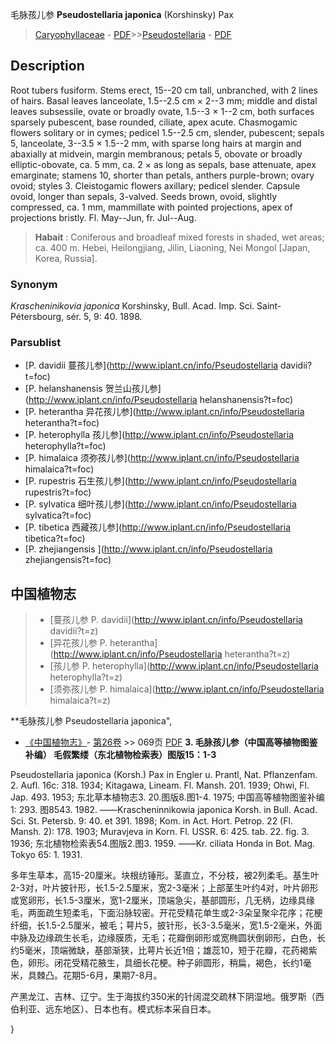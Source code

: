毛脉孩儿参 **Pseudostellaria japonica** (Korshinsky) Pax

> [Caryophyllaceae](http://www.iplant.cn/info/Caryophyllaceae?t=foc) - [PDF](http://www.iplant.cn/foc/pdf/Caryophyllaceae.pdf)>>[Pseudostellaria](http://www.iplant.cn/info/Pseudostellaria?t=foc) - [PDF](http://www.iplant.cn/foc/pdf/Pseudostellaria.pdf)

## Description

Root tubers fusiform. Stems erect, 15--20 cm tall, unbranched, with 2 lines of hairs. Basal leaves lanceolate, 1.5--2.5 cm × 2--3 mm; middle and distal leaves subsessile, ovate or broadly ovate, 1.5--3 × 1--2 cm, both surfaces sparsely pubescent, base rounded, ciliate, apex acute. Chasmogamic flowers solitary or in cymes; pedicel 1.5--2.5 cm, slender, pubescent; sepals 5, lanceolate, 3--3.5 × 1.5--2 mm, with sparse long hairs at margin and abaxially at midvein, margin membranous; petals 5, obovate or broadly elliptic-obovate, ca. 5 mm, ca. 2 × as long as sepals, base attenuate, apex emarginate; stamens 10, shorter than petals, anthers purple-brown; ovary ovoid; styles 3. Cleistogamic flowers axillary; pedicel slender. Capsule ovoid, longer than sepals, 3-valved. Seeds brown, ovoid, slightly compressed, ca. 1 mm, mammillate with pointed projections, apex of projections bristly. Fl. May--Jun, fr. Jul--Aug.

> **Habait** : 
> Coniferous and broadleaf mixed forests in shaded, wet areas; ca. 400 m. Hebei, Heilongjiang, Jilin, Liaoning, Nei Mongol [Japan, Korea, Russia].

### Synonym
*Krascheninikovia japonica* Korshinsky, Bull. Acad. Imp. Sci. Saint-Pétersbourg, sér. 5, 9: 40. 1898.

### Parsublist

* [P.  davidii  蔓孩儿参](http://www.iplant.cn/info/Pseudostellaria davidii?t=foc)
* [P.  helanshanensis  贺兰山孩儿参](http://www.iplant.cn/info/Pseudostellaria helanshanensis?t=foc)
* [P.  heterantha  异花孩儿参](http://www.iplant.cn/info/Pseudostellaria heterantha?t=foc)
* [P.  heterophylla  孩儿参](http://www.iplant.cn/info/Pseudostellaria heterophylla?t=foc)
* [P.  himalaica  须弥孩儿参](http://www.iplant.cn/info/Pseudostellaria himalaica?t=foc)
* [P.  rupestris  石生孩儿参](http://www.iplant.cn/info/Pseudostellaria rupestris?t=foc)
* [P.  sylvatica  细叶孩儿参](http://www.iplant.cn/info/Pseudostellaria sylvatica?t=foc)
* [P.  tibetica  西藏孩儿参](http://www.iplant.cn/info/Pseudostellaria tibetica?t=foc)
* [P.  zhejiangensis  ](http://www.iplant.cn/info/Pseudostellaria zhejiangensis?t=foc)

## 中国植物志

> * [蔓孩儿参  P.  davidii](http://www.iplant.cn/info/Pseudostellaria davidii?t=z)
> * [异花孩儿参  P.  heterantha](http://www.iplant.cn/info/Pseudostellaria heterantha?t=z)
> * [孩儿参  P.  heterophylla](http://www.iplant.cn/info/Pseudostellaria heterophylla?t=z)
> * [须弥孩儿参  P.  himalaica](http://www.iplant.cn/info/Pseudostellaria himalaica?t=z)

**毛脉孩儿参 Pseudostellaria japonica",

* [《中国植物志》](http://www.iplant.cn/frps)- [第26卷](http://www.iplant.cn/frps/vol/26) >> 069页 [PDF](http://www.iplant.cn/frps/pdf/26/069.pdf)
**3. 毛脉孩儿参（中国高等植物图鉴补编） 毛假繁缕（东北植物检索表）图版15：1-3**

Pseudostellaria japonica (Korsh.) Pax in Engler u. Prantl, Nat. Pflanzenfam. 2. Aufl. 16c: 318. 1934; Kitagawa, Lineam. Fl. Mansh. 201. 1939; Ohwi, Fl. Jap. 493. 1953; 东北草本植物志3. 20.图版8.图1-4. 1975; 中国高等植物图鉴补编1: 293. 图8543. 1982. ——Krascheninnikowia japonica Korsh. in Bull. Acad. Sci. St. Petersb. 9: 40. et 391. 1898; Kom. in Act. Hort. Petrop. 22 (Fl. Mansh. 2): 178. 1903; Muravjeva in Korn. Fl. USSR. 6: 425. tab. 22. fig. 3. 1936; 东北植物检索表54.图版2.图3. 1959. ——Kr. ciliata Honda in Bot. Mag. Tokyo 65: 1. 1931.

多年生草本，高15-20厘米。块根纺锤形。茎直立，不分枝，被2列柔毛。基生叶2-3对，叶片披针形，长1.5-2.5厘米，宽2-3毫米；上部茎生叶约4对，叶片卵形或宽卵形，长1.5-3厘米，宽1-2厘米，顶端急尖，基部圆形，几无柄，边缘具缘毛，两面疏生短柔毛，下面沿脉较密。开花受精花单生或2-3朵呈聚伞花序；花梗纤细，长1.5-2.5厘米，被毛；萼片5，披针形，长3-3.5毫米，宽1.5-2毫米，外面中脉及边缘疏生长毛，边缘膜质，无毛；花瓣倒卵形或宽椭圆状倒卵形，白色，长约5毫米，顶端微缺，基部渐狭，比萼片长近1倍；雄蕊10，短于花瓣，花药褐紫色，卵形。闭花受精花腋生，具细长花梗。种子卵圆形，稍扁，褐色，长约1毫米，具棘凸。花期5-6月，果期7-8月。

产黑龙江、吉林、辽宁。生于海拔约350米的针阔混交疏林下阴湿地。俄罗斯（西伯利亚、远东地区）、日本也有。模式标本采自日本。

}